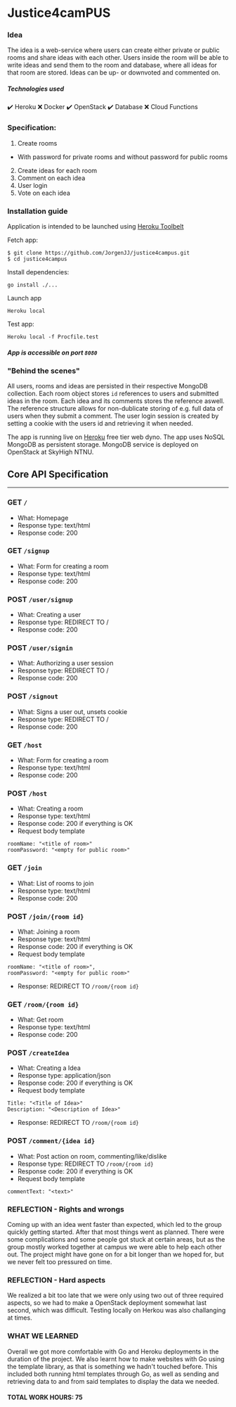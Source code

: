 # Justice4camPUS

### Idea 
The idea is a web-service where users can create either private or public rooms and share ideas with each other. Users inside the room will be able to write ideas and send them to the room and database, where all ideas for that room are stored. Ideas can be up- or downvoted and commented on.

##### Technologies used
  :heavy_check_mark: Heroku
  :x: Docker
  :heavy_check_mark: OpenStack
  :heavy_check_mark: Database
  :x: Cloud Functions


### Specification:
  1) Create rooms
  - With password for private rooms and without password for public rooms
  2) Create ideas for each room
  3) Comment on each idea
  4) User login
  5) Vote on each idea


### Installation guide

Application is intended to be launched using [Heroku Toolbelt](https://devcenter.heroku.com/articles/heroku-cli)

Fetch app:
```
$ git clone https://github.com/JorgenJJ/justice4campus.git
$ cd justice4campus
```

Install dependencies:
```
go install ./...
```

Launch app
```
Heroku local
```

Test app:
```
Heroku local -f Procfile.test
```

##### App is accessible on port `8080`


### "Behind the scenes"
All users, rooms and ideas are persisted in their respective MongoDB collection. Each room object stores `id` references to users and submitted ideas in the room. Each idea and its comments stores the reference aswell. The reference structure allows for non-dublicate storing of e.g. full data of users when they submit a comment.
The user login session is created by setting a cookie with the users id and retrieving it when needed.

The app is running live on [Heroku](https://justice4campus.herokuapp.com) free tier web dyno.
The app uses NoSQL MongoDB as persistent storage.
MongoDB service is deployed on OpenStack at SkyHigh NTNU.


## Core API Specification
___
### GET `/`
* What: Homepage
* Response type: text/html
* Response code: 200

### GET `/signup`
* What: Form for creating a room
* Response type: text/html
* Response code: 200

### POST `/user/signup`
* What: Creating a user
* Response type: REDIRECT TO /
* Response code: 200

### POST `/user/signin`
* What: Authorizing a user session
* Response type: REDIRECT TO /
* Response code: 200

### POST `/signout`
* What: Signs a user out, unsets cookie
* Response type: REDIRECT TO /
* Response code: 200

### GET `/host`
* What: Form for creating a room
* Response type: text/html
* Response code: 200

### POST `/host`
* What: Creating a room
* Response type: text/html
* Response code: 200 if everything is OK
* Request body template

```
roomName: "<title of room>"
roomPassword: "<empty for public room>"
```

### GET `/join`
* What: List of rooms to join
* Response type: text/html
* Response code: 200


### POST `/join/{room id}`
* What: Joining a room
* Response type: text/html
* Response code: 200 if everything is OK
* Request body template

```
roomName: "<title of room>",
roomPassword: "<empty for public room>"
```

* Response: REDIRECT TO `/room/{room id}`


### GET `/room/{room id}`
* What: Get room
* Response type: text/html
* Response code: 200


### POST `/createIdea`
* What: Creating a Idea
* Response type: application/json
* Response code: 200 if everything is OK
* Request body template

```
Title: "<Title of Idea>"
Description: "<Description of Idea>"
```

* Response: REDIRECT TO `/room/{room id}`


### POST `/comment/{idea id}`

* What: Post action on room, commenting/like/dislike
* Response type: REDIRECT TO `/room/{room id}`
* Response code: 200 if everything is OK
* Request body template

```
commentText: "<text>"
```

### REFLECTION - Rights and wrongs

Coming up with an idea went faster than expected, which led to the group quickly getting started. After that most things went as planned. There were some complications and some people got stuck at certain areas, but as the group mostly worked together at campus we were able to help each other out. The project might have gone on for a bit longer than we hoped for, but we never felt too pressured on time. 

### REFLECTION - Hard aspects

We realized a bit too late that we were only using two out of three required aspects, so we had to make a OpenStack deployment somewhat last second, which was difficult. Testing locally on Herkou was also challanging at times. 

### WHAT WE LEARNED

Overall we got more comfortable with Go and Heroku deployments in the duration of the project. We also learnt how to make websites with Go using the template library, as that is something we hadn't touched before. This included both running html templates through Go, as well as sending and retrieving data to and from said templates to display the data we needed. 

#### TOTAL WORK HOURS: 75

